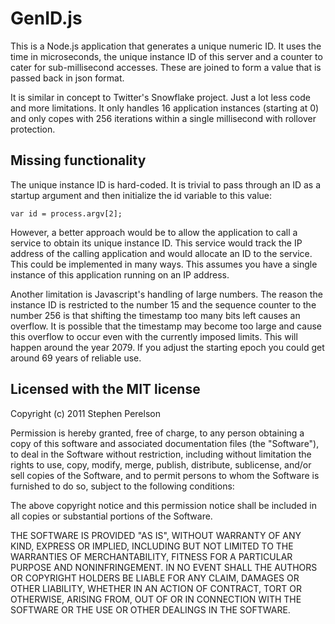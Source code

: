 # GenID.js
This is a Node.js application that generates a unique numeric ID.
It uses the time in microseconds, the unique instance ID of this server
and a counter to cater for sub-millisecond accesses. These are joined
to form a value that is passed back in json format.

It is similar in concept to Twitter's Snowflake project. Just a lot less code 
and more limitations. It only handles 16 application instances (starting at 
0) and only copes with 256 iterations within a single millisecond with 
rollover protection.

## Missing functionality
The unique instance ID is hard-coded. It is trivial to pass through an ID 
as a startup argument and then initialize the id variable to this value:

    var id = process.argv[2];

However, a better approach would be to allow the application to call a
service to obtain its unique instance ID. This service would track the 
IP address of the calling application and would allocate an ID to the 
service. This could be implemented in many ways. This assumes you have
a single instance of this application running on an IP address.

Another limitation is Javascript's handling of large numbers. The reason
the instance ID is restricted to the number 15 and the sequence counter to 
the number 256 is that shifting the timestamp too many bits left causes an 
overflow. It is possible that the timestamp may become too large and cause 
this overflow to occur even with the currently imposed limits.  This will
happen around the year 2079. If you adjust the starting epoch you could
get around 69 years of reliable use.

## Licensed with the MIT license
Copyright (c) 2011 Stephen Perelson

Permission is hereby granted, free of charge, to any person obtaining a copy
of this software and associated documentation files (the "Software"), to deal
in the Software without restriction, including without limitation the rights
to use, copy, modify, merge, publish, distribute, sublicense, and/or sell
copies of the Software, and to permit persons to whom the Software is
furnished to do so, subject to the following conditions:

The above copyright notice and this permission notice shall be included in
all copies or substantial portions of the Software.

THE SOFTWARE IS PROVIDED "AS IS", WITHOUT WARRANTY OF ANY KIND, EXPRESS OR
IMPLIED, INCLUDING BUT NOT LIMITED TO THE WARRANTIES OF MERCHANTABILITY,
FITNESS FOR A PARTICULAR PURPOSE AND NONINFRINGEMENT. IN NO EVENT SHALL THE
AUTHORS OR COPYRIGHT HOLDERS BE LIABLE FOR ANY CLAIM, DAMAGES OR OTHER
LIABILITY, WHETHER IN AN ACTION OF CONTRACT, TORT OR OTHERWISE, ARISING FROM,
OUT OF OR IN CONNECTION WITH THE SOFTWARE OR THE USE OR OTHER DEALINGS IN
THE SOFTWARE.
